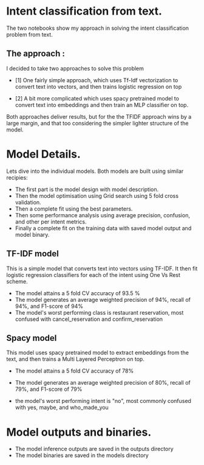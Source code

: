 # Intent classification from text. 
The two notebooks show my approach in solving the intent classification problem from text. 

## The approach :
I decided to take two approaches to solve this problem 

- [1] One fairly simple approach, which uses Tf-Idf vectorization to convert text into vectors, and then trains logistic regression on top

- [2] A bit more complicated which uses spacy pretrained model to convert text into embeddings and then train an MLP classifier on top. 

Both approaches deliver results, but for the the TFIDF approach wins by a large margin, and that too considering the simpler lighter structure of the model. 

# Model Details. 

Lets dive into the individual models. Both models are built using similar recipies: 
- The first part is the model design with model description. 
- Then the model optimisation using Grid search using 5 fold cross validation.
- Then a complete fit using the best parameters. 
- Then some performance analysis using average precision, confusion, and other per intent metrics. 
- Finally a complete fit on the training data with saved model output and model binary. 


## TF-IDF model 
This is a simple model that converts text into vectors using TF-IDF. It then fit logistic regression classifiers for each of the intent using One Vs Rest scheme. 

- The model attains a 5 fold CV accuracy of 93.5 % 
- The model generates an average weighted precision of 94%, recall of 94%, and F1-score of 94% 
- The model's worst performing class is restaurant reservation, most confused with cancel_reservation and confirm_reservation


## Spacy model 
This model uses spacy pretrained model to extract embeddings from the text, and then trains a Multi Layered Perceptron on top. 

- The model attains a 5 fold CV accuracy of 78%
- The model generates an average weighted precision of 80%, recall of 79%, and F1-score of 79%  

- the model's worst performing intent is "no", most commonly confused with yes, maybe, and who_made_you



# Model outputs and binaries. 
- The model inference outputs are saved in the outputs directory 
- The model binaries are saved in the models directory